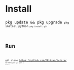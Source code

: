 # Install
<if><code>pkg update && pkg upgrade<code><if>
<if><code>pkg install python<code><if>
<if><code>pkg install git<code><if>
# Run
<if><code>git clone https://github.com/MR-Xyaa/belajar<code><if>
<if><code>cd belajar<code><if>
<if><code>git pull<code><if>
<code>sh bljar.sh<code>
